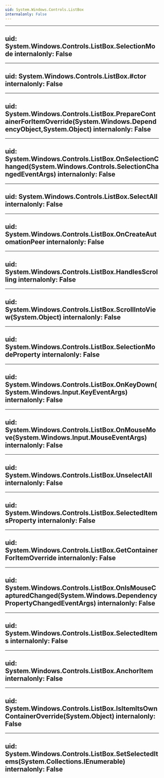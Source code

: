 ```yaml
---
uid: System.Windows.Controls.ListBox
internalonly: False
---
```


---
uid: System.Windows.Controls.ListBox.SelectionMode
internalonly: False
---

---
uid: System.Windows.Controls.ListBox.#ctor
internalonly: False
---

---
uid: System.Windows.Controls.ListBox.PrepareContainerForItemOverride(System.Windows.DependencyObject,System.Object)
internalonly: False
---

---
uid: System.Windows.Controls.ListBox.OnSelectionChanged(System.Windows.Controls.SelectionChangedEventArgs)
internalonly: False
---

---
uid: System.Windows.Controls.ListBox.SelectAll
internalonly: False
---

---
uid: System.Windows.Controls.ListBox.OnCreateAutomationPeer
internalonly: False
---

---
uid: System.Windows.Controls.ListBox.HandlesScrolling
internalonly: False
---

---
uid: System.Windows.Controls.ListBox.ScrollIntoView(System.Object)
internalonly: False
---

---
uid: System.Windows.Controls.ListBox.SelectionModeProperty
internalonly: False
---

---
uid: System.Windows.Controls.ListBox.OnKeyDown(System.Windows.Input.KeyEventArgs)
internalonly: False
---

---
uid: System.Windows.Controls.ListBox.OnMouseMove(System.Windows.Input.MouseEventArgs)
internalonly: False
---

---
uid: System.Windows.Controls.ListBox.UnselectAll
internalonly: False
---

---
uid: System.Windows.Controls.ListBox.SelectedItemsProperty
internalonly: False
---

---
uid: System.Windows.Controls.ListBox.GetContainerForItemOverride
internalonly: False
---

---
uid: System.Windows.Controls.ListBox.OnIsMouseCapturedChanged(System.Windows.DependencyPropertyChangedEventArgs)
internalonly: False
---

---
uid: System.Windows.Controls.ListBox.SelectedItems
internalonly: False
---

---
uid: System.Windows.Controls.ListBox.AnchorItem
internalonly: False
---

---
uid: System.Windows.Controls.ListBox.IsItemItsOwnContainerOverride(System.Object)
internalonly: False
---

---
uid: System.Windows.Controls.ListBox.SetSelectedItems(System.Collections.IEnumerable)
internalonly: False
---

